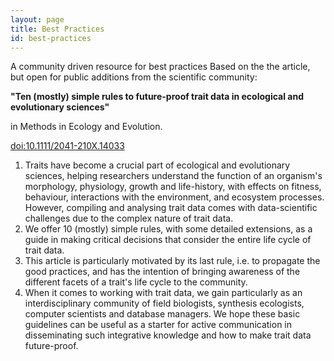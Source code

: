 ```yaml
---
layout: page
title: Best Practices
id: best-practices
---
```


A community driven resource for best practices
Based on the the article, but open for public additions from the scientific community:

**"Ten (mostly) simple rules to future-proof trait data in ecological and evolutionary sciences"**

in Methods in Ecology and Evolution.

[doi:10.1111/2041-210X.14033](https://doi.org/10.1111/2041-210X.14033)


1. Traits have become a crucial part of ecological and evolutionary sciences, helping researchers understand the function of an organism's morphology, physiology, growth and life-history, with effects on fitness, behaviour, interactions with the environment, and ecosystem processes. However, compiling and analysing trait data comes with data-scientific challenges due to the complex nature of trait data. 
2. We offer 10 (mostly) simple rules, with some detailed extensions, as a guide in making critical decisions that consider the entire life cycle of trait data. 
3. This article is particularly motivated by its last rule, i.e. to propagate the good practices, and has the intention of bringing awareness of the different facets of a trait's life cycle to the community. 
4. When it comes to working with trait data, we gain particularly as an interdisciplinary community of field biologists, synthesis ecologists, computer scientists and database managers. We hope these basic guidelines can be useful as a starter for active communication in disseminating such integrative knowledge and how to make trait data future-proof.
